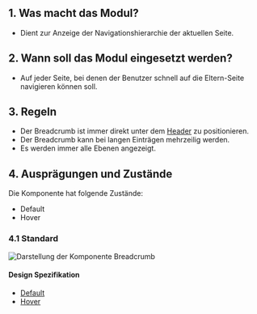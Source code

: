 ## 1. Was macht das Modul?
* Dient zur Anzeige der Navigationshierarchie der aktuellen Seite.

## 2. Wann soll das Modul eingesetzt werden? 
* Auf jeder Seite, bei denen der Benutzer schnell auf die Eltern-Seite navigieren können soll.

## 3. Regeln
* Der Breadcrumb ist immer direkt unter dem [Header](https://digital.sbb.ch/de/webapps/modules/header) zu positionieren.
* Der Breadcrumb kann bei langen Einträgen mehrzeilig werden.
* Es werden immer alle Ebenen angezeigt.

## 4. Ausprägungen und Zustände 
Die Komponente hat folgende Zustände:
* Default
* Hover

### 4.1 Standard
![Darstellung der Komponente Breadcrumb](https://raw.githubusercontent.com/sbb-design-systems/sbb-design-system/master/webapp/components/breadcrumb/images/breadcrumb_default.png 'class: image')

#### Design Spezifikation
*   [Default](https://sbb.invisionapp.com/d/main#/console/17140415/355318380/inspect)
*   [Hover](https://sbb.invisionapp.com/d/main#/console/17140415/355318381/inspect)